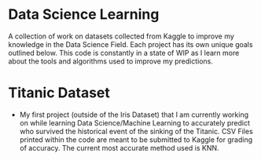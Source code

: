 # Data Science Learning
A collection of work on datasets collected from Kaggle to improve my knowledge in the Data Science Field. Each project has its own unique goals outlined below. This code is constantly in a state of WIP as I learn more about the tools and algorithms used to improve my predictions.

# Titanic Dataset
* My first project (outside of the Iris Dataset) that I am currently working on while learning Data Science/Machine Learning to accurately predict who survived the historical event of the sinking of the Titanic. CSV Files printed within the code are meant to be submitted to Kaggle for grading of accuracy. The current most accurate method used is KNN.
